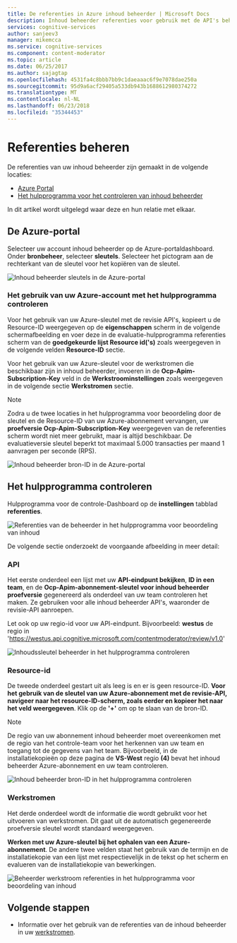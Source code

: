 ```yaml
---
title: De referenties in Azure inhoud beheerder | Microsoft Docs
description: Inhoud beheerder referenties voor gebruik met de API's beheren.
services: cognitive-services
author: sanjeev3
manager: mikemcca
ms.service: cognitive-services
ms.component: content-moderator
ms.topic: article
ms.date: 06/25/2017
ms.author: sajagtap
ms.openlocfilehash: 4531fa4c8bbb7bb9c1daeaaac6f9e7078dae250a
ms.sourcegitcommit: 95d9a6acf29405a533db943b1688612980374272
ms.translationtype: MT
ms.contentlocale: nl-NL
ms.lasthandoff: 06/23/2018
ms.locfileid: "35344453"
---
```

# <a name="manage-credentials"></a>Referenties beheren

De referenties van uw inhoud beheerder zijn gemaakt in de volgende locaties:

- [Azure Portal](https://ms.portal.azure.com/#create/Microsoft.CognitiveServicesContentModerator)
- [Het hulpprogramma voor het controleren van inhoud beheerder](http://contentmoderator.cognitive.microsoft.com/)

In dit artikel wordt uitgelegd waar deze en hun relatie met elkaar.

## <a name="the-azure-portal"></a>De Azure-portal

Selecteer uw account inhoud beheerder op de Azure-portaldashboard. Onder **bronbeheer**, selecteer **sleutels**. Selecteer het pictogram aan de rechterkant van de sleutel voor het kopiëren van de sleutel.

![Inhoud beheerder sleutels in de Azure-portal](images/credentials-azure-portal-keys.PNG)

### <a name="how-to-use-your-azure-account-with-the-review-tool"></a>Het gebruik van uw Azure-account met het hulpprogramma controleren
Voor het gebruik van uw Azure-sleutel met de revisie API's, kopieert u de Resource-ID weergegeven op de **eigenschappen** scherm in de volgende schermafbeelding en voer deze in de evaluatie-hulpprogramma referenties scherm van de **goedgekeurde lijst Resource id('s)** zoals weergegeven in de volgende velden **Resource-ID** sectie. 

Voor het gebruik van uw Azure-sleutel voor de werkstromen die beschikbaar zijn in inhoud beheerder, invoeren in de **Ocp-Apim-Subscription-Key** veld in de **Werkstroominstellingen** zoals weergegeven in de volgende sectie  **Werkstromen** sectie.

> [!NOTE]
> Zodra u de twee locaties in het hulpprogramma voor beoordeling door de sleutel en de Resource-ID van uw Azure-abonnement vervangen, uw **proefversie Ocp-Apim-Subscription-Key** weergegeven van de referenties scherm wordt niet meer gebruikt, maar is altijd beschikbaar.
> De evaluatieversie sleutel beperkt tot maximaal 5.000 transacties per maand 1 aanvragen per seconde (RPS).

![Inhoud beheerder bron-ID in de Azure-portal](images/credentials-azure-portal-resourceid.PNG)


## <a name="the-review-tool"></a>Het hulpprogramma controleren

Hulpprogramma voor de controle-Dashboard op de **instellingen** tabblad **referenties**.

![Referenties van de beheerder in het hulpprogramma voor beoordeling van inhoud](images/credentials-trial-resource-workflow.PNG)

De volgende sectie onderzoekt de voorgaande afbeelding in meer detail:


### <a name="api"></a>API

Het eerste onderdeel een lijst met uw **API-eindpunt bekijken**, **ID in een team**, en de **Ocp-Apim-abonnement-sleutel voor inhoud beheerder proefversie** gegenereerd als onderdeel van uw team controleren het maken. Ze gebruiken voor alle inhoud beheerder API's, waaronder de revisie-API aanroepen.

Let ook op uw regio-id voor uw API-eindpunt. Bijvoorbeeld: **westus** de regio in 'https://westus.api.cognitive.microsoft.com/contentmoderator/review/v1.0'

![Inhoudssleutel beheerder in het hulpprogramma controleren](images/credentials-trialkey.PNG)


### <a name="resource-id"></a>Resource-id

De tweede onderdeel gestart uit als leeg is en er is geen resource-ID. **Voor het gebruik van de sleutel van uw Azure-abonnement met de revisie-API, navigeer naar het resource-ID-scherm, zoals eerder en kopieer het naar het veld weergegeven**. Klik op de **'+'** om op te slaan van de bron-ID.

> [!NOTE]
> De regio van uw abonnement inhoud beheerder moet overeenkomen met de regio van het controle-team voor het herkennen van uw team en toegang tot de gegevens van het team. Bijvoorbeeld, in de installatiekopieën op deze pagina de **VS-West** regio **(4)** bevat het inhoud beheerder Azure-abonnement en uw team controleren.

![Inhoud beheerder bron-ID in het hulpprogramma controleren](images/credentials-resourceids.PNG)


### <a name="workflows"></a>Werkstromen

Het derde onderdeel wordt de informatie die wordt gebruikt voor het uitvoeren van werkstromen. Dit gaat uit de automatisch gegenereerde proefversie sleutel wordt standaard weergegeven. 

**Werken met uw Azure-sleutel bij het ophalen van een Azure-abonnement**. De andere twee velden staat het gebruik van de termijn en de installatiekopie van een lijst met respectievelijk in de tekst op het scherm en evalueren van de installatiekopie van bewerkingen.

![Beheerder werkstroom referenties in het hulpprogramma voor beoordeling van inhoud](images/credentials-workflow.PNG)


## <a name="next-steps"></a>Volgende stappen

* Informatie over het gebruik van de referenties van de inhoud beheerder in uw [werkstromen](workflows.md).
